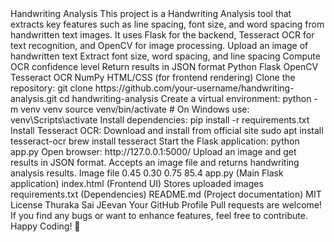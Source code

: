 <?xml version="1.0" encoding="UTF-8"?>
<project>
    <name>Handwriting Analysis</name>
    <overview>
        <description>This project is a Handwriting Analysis tool that extracts key features such as line spacing, font size, and word spacing from handwritten text images. It uses Flask for the backend, Tesseract OCR for text recognition, and OpenCV for image processing.</description>
    </overview>
    <features>
        <feature>Upload an image of handwritten text</feature>
        <feature>Extract font size, word spacing, and line spacing</feature>
        <feature>Compute OCR confidence level</feature>
        <feature>Return results in JSON format</feature>
    </features>
    <technologies>
        <technology>Python</technology>
        <technology>Flask</technology>
        <technology>OpenCV</technology>
        <technology>Tesseract OCR</technology>
        <technology>NumPy</technology>
        <technology>HTML/CSS (for frontend rendering)</technology>
    </technologies>
    <installation>
        <step>Clone the repository:</step>
        <command>git clone https://github.com/your-username/handwriting-analysis.git</command>
        <command>cd handwriting-analysis</command>
        <step>Create a virtual environment:</step>
        <command>python -m venv venv</command>
        <command>source venv/bin/activate  # On Windows use: venv\Scripts\activate</command>
        <step>Install dependencies:</step>
        <command>pip install -r requirements.txt</command>
        <step>Install Tesseract OCR:</step>
        <platform>
            <windows>Download and install from official site</windows>
            <linux>sudo apt install tesseract-ocr</linux>
            <macos>brew install tesseract</macos>
        </platform>
    </installation>
    <usage>
        <step>Start the Flask application:</step>
        <command>python app.py</command>
        <step>Open browser:</step>
        <command>http://127.0.0.1:5000/</command>
        <step>Upload an image and get results in JSON format.</step>
    </usage>
    <api>
        <endpoint method="POST" path="/upload">
            <description>Accepts an image file and returns handwriting analysis results.</description>
            <request>
                <file type="JPEG/PNG">Image file</file>
            </request>
            <response>
                <font_size_cm>0.45</font_size_cm>
                <word_spacing_cm>0.30</word_spacing_cm>
                <line_spacing_cm>0.75</line_spacing_cm>
                <accuracy_percentage>85.4</accuracy_percentage>
            </response>
        </endpoint>
    </api>
    <folder_structure>
        <folder name="handwriting-analysis">
            <file>app.py (Main Flask application)</file>
            <folder name="templates">
                <file>index.html (Frontend UI)</file>
            </folder>
            <folder name="uploads">Stores uploaded images</folder>
            <file>requirements.txt (Dependencies)</file>
            <file>README.md (Project documentation)</file>
        </folder>
    </folder_structure>
    <license>
        <type>MIT License</type>
    </license>
    <author>
        <name>Thuraka Sai JEevan</name>
        <github>Your GitHub Profile</github>
    </author>
    <contributions>
        <description>Pull requests are welcome! If you find any bugs or want to enhance features, feel free to contribute.</description>
    </contributions>
    <message>Happy Coding! 🚀</message>
</project>
